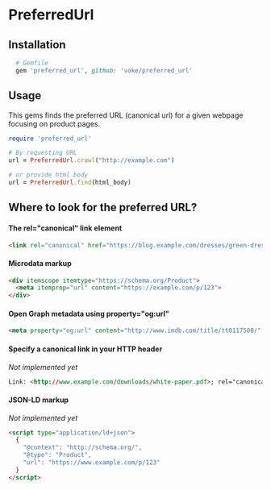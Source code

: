 # PreferredUrl

## Installation

```ruby
  # Gemfile
  gem 'preferred_url', github: 'voke/preferred_url'
```

## Usage

This gems finds the preferred URL (canonical url) for a given webpage focusing
on product pages.

```ruby
require 'preferred_url'

# By requesting URL
url = PreferredUrl.crawl("http://example.com")

# or provide html body
url = PreferredUrl.find(html_body)

```

## Where to look for the preferred URL?

#### The rel="canonical" link element
```html
<link rel="canonical" href="https://blog.example.com/dresses/green-dresses-are-awesome" />
```

#### Microdata markup
```html
<div itemscope itemtype="https://schema.org/Product">
  <meta itemprop="url" content="https://example.com/p/123">
</div>
```

#### Open Graph metadata using property="og:url"
```html
<meta property="og:url" content="http://www.imdb.com/title/tt0117500/" />
```

#### Specify a canonical link in your HTTP header
_Not implemented yet_
```html
Link: <http://www.example.com/downloads/white-paper.pdf>; rel="canonical"
```

#### JSON-LD markup
_Not implemented yet_
```html
<script type="application/ld+json">
  {
    "@context": "http://schema.org/",
    "@type": "Product",
    "url": "https://www.example.com/p/123"
  }
</script>
```
